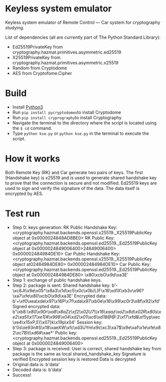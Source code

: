 # Keyless system emulator

Keyless system emulator of Remote Control — Car system for cryptography studying.

List of dependencies (all are currently part of The Python Standard Library):

* Ed25519PrivateKey from cryptography.hazmat.primitives.asymmetric.ed25519
* X25519PrivateKey from cryptography.hazmat.primitives.asymmetric.x25519
* Random from Cryptodome
* AES from Cryptofome.Cipher

# Build

* Install [Python3](https://www.python.org/downloads/)
* Run `pip install pycryptodomex`to install Cryptodome
* Run `pip install cryprography`to install Cryptography
* Navigate the terminal to the directory where the script is located using the `$ cd` command.
* Type `python kse.py` or `python kse.py` in the terminal to execute the script.

# How it works

Both Remote Key (RK) and Car generate two pairs of keys. The first (Handshake key) is x25519 and is used to generate shared handshake key to prove that the connection is secure and not modified. Ed25519 keys are used to sign and verify the signature of the data. The data itself is encrypted by AES.

# Test run

* Step 0: keys generation:
 RK Public Handshake Key: <cryptography.hazmat.backends.openssl.x25519._X25519PublicKey object at 0x0000024848AD8BE0>
 RK Public Key:  <cryptography.hazmat.backends.openssl.ed25519._Ed25519PublicKey object at 0x0000024849006400>24849006400>                                                                                       0x000002484984DE10>
 Car Public Handshake Key: <cryptography.hazmat.backends.openssl.x25519._X25519PublicKey object at02484984DE80> 0x000002484984DE10>
 Car Public Key:  <cryptography.hazmat.backends.openssl.ed25519._Ed25519PublicKey object at 0x000002484984DE80>                                                                                     \x80\xcbO\x9d\xa3E'
* Step 1: exchange of public handshake keys.
* Step 2: package is sent:
     Shared handshake key:  b'-\xc8Jt\x9e\x05^\x8a3\x1d\xc5\x0c\x0b/L)F\x16\xd1X\xb3v\x96?\xa7\xfe\x80\xcbO\x9d\xa3E'     Encrypted data: b'+\xf0\xea\xde\x97\x16P\x7f\xda\x97\xb0e\x16\x99\xc0r3\x8f\x92\xfd'
     Signed encrypted data:  b'\xb8:*\x80\x90r\xa8\x8aZz\xf2\x02U7\\\x16\xaaz\xa2\x8d\x02R\x80s\xe2\xa5I\x17\xe1[#\x998\x04\xd2\x01\xc6\xd18@@*:2\xf7\xfd&\xf5yp\xec\xe4\x15xP,E{\x07}k\x19p\x04'     Session key:  b'0s\xe93n#S\x18\xaeXW\xfc\xd3UYm\x9c\xc3\xa7$\x9e\xaf\x1e\xfe\x82\xc7B\t\xd6#\xae*'     Public key:  <cryptography.hazmat.backends.openssl.ed25519._Ed25519PublicKey object at 0x0000024849006400>
* Step 3: package is received:     User is correct, shared handshake key from package is the same as local shared_handshake_key
     Signature is verified     Encrypted session key is restored
     Data is decrypted
* Original data is:  b'data'
* Decoded data is:  b'data'
* Success!